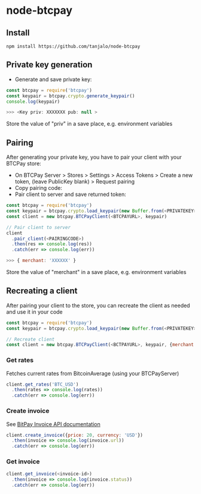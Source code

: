 # node-btcpay

## Install
```shell
npm install https://github.com/tanjalo/node-btcpay
```

## Private key generation
* Generate and save private key:
```js
const btcpay = require('btcpay')
const keypair = btcpay.crypto.generate_keypair()
console.log(keypair)

>>> <Key priv: XXXXXXX pub: null >
```

Store the value of "priv" in a save place, e.g. environment variables

## Pairing

After generating your private key, you have to pair your client with your BTCPay store:

* On BTCPay Server > Stores > Settings > Access Tokens > Create a new token, (leave PublicKey blank) > Request pairing
* Copy pairing code:
* Pair client to server and save returned token:
```js
const btcpay = require('btcpay')
const keypair = btcpay.crypto.load_keypair(new Buffer.from(<PRIVATEKEY>, 'hex'))
const client = new btcpay.BTCPayClient(<BTCPAYURL>, keypair)

// Pair client to server
client
  .pair_client(<PAIRINGCODE>)
  .then(res => console.log(res))
  .catch(err => console.log(err))

>>> { merchant: 'XXXXXX' }
```
Store the value of "merchant" in a save place, e.g. environment variables

## Recreating a client
After pairing your client to the store, you can recreate the client as needed and use it in your code
```js
const btcpay = require('btcpay')
const keypair = btcpay.crypto.load_keypair(new Buffer.from(<PRIVATEKEY>, 'hex'))

// Recreate client
const client = new btcpay.BTCPayClient(<BCTPAYURL>, keypair, {merchant: <MERCHANT>})
```

### Get rates
Fetches current rates from BitcoinAverage (using your BTCPayServer)
```js
client.get_rates('BTC_USD')
  .then(rates => console.log(rates))
  .catch(err => console.log(err))
```

### Create invoice
See [BitPay Invoice API documentation](https://bitpay.com/api#resource-Invoices)
```js
client.create_invoice({price: 20, currency: 'USD'})
  .then(invoice => console.log(invoice.url))
  .catch(err => console.log(err))
```

### Get invoice
```js
client.get_invoice(<invoice-id>)
  .then(invoice => console.log(invoice.status))
  .catch(err => console.log(err))
```